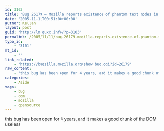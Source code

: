 ```yaml
---
id: 3103
title: 'Bug 26179 – Mozilla reports existence of phantom text nodes in the DOM'
date: '2005-11-11T00:51:00+00:00'
author: Kellan
layout: post
guid: 'http://lm.quxx.info/?p=3103'
permalink: /2005/11/11/bug-26179-mozilla-reports-existence-of-phantom-text-nodes-in-the-dom/
typo_id:
    - '3101'
mt_id:
    - ''
link_related:
    - 'https://bugzilla.mozilla.org/show_bug.cgi?id=26179'
raw_content:
    - 'this bug has been open for 4 years, and it makes a good chunk of the DOM useless'
categories:
    - Aside
tags:
    - bug
    - dom
    - mozilla
    - opensource
---
```


this bug has been open for 4 years, and it makes a good chunk of the DOM useless